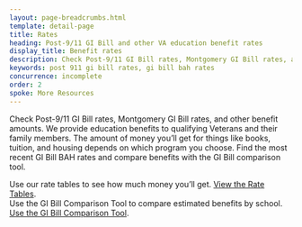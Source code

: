 ```yaml
---
layout: page-breadcrumbs.html
template: detail-page
title: Rates
heading: Post-9/11 GI Bill and other VA education benefit rates
display_title: Benefit rates
description: Check Post-9/11 GI Bill rates, Montgomery GI Bill rates, and other benefit amounts depending on what program you're eligible for. Find the most recent GI Bill BAH rates and compare benefits with the GI Bill comparison tool.
keywords: post 911 gi bill rates, gi bill bah rates
concurrence: incomplete
order: 2
spoke: More Resources
---
```


<div class="va-introtext">

Check Post-9/11 GI Bill rates, Montgomery GI Bill rates, and other benefit amounts. We provide education benefits to qualifying Veterans and their family members. The amount of money you’ll get for things like books, tuition, and housing depends on which program you choose. Find the most recent GI Bill BAH rates and compare benefits with the GI Bill comparison tool.

</div>

Use our rate tables to see how much money you’ll get. [View the Rate Tables](http://www.benefits.va.gov/GIBILL/resources/benefits_resources/rate_tables.asp#ch33).
<br>
Use the GI Bill Comparison Tool to compare estimated benefits by school. [Use the GI Bill Comparison Tool](/gi-bill-comparison-tool).
